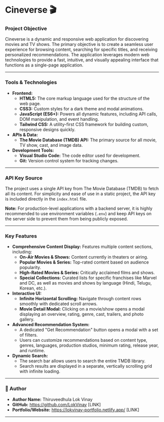 # Cineverse 🎬

### Project Objective

Cineverse is a dynamic and responsive web application for discovering movies and TV shows. The primary objective is to create a seamless user experience for browsing content, searching for specific titles, and receiving personalized recommendations. The application leverages modern web technologies to provide a fast, intuitive, and visually appealing interface that functions as a single-page application.

---

### Tools & Technologies

-   **Frontend:**
    -   **HTML5:** The core markup language used for the structure of the web page.
    -   **CSS3:** Custom styles for a dark theme and modal animations.
    -   **JavaScript (ES6+):** Powers all dynamic features, including API calls, DOM manipulation, and event handling.
    -   **Tailwind CSS:** A utility-first CSS framework for building custom, responsive designs quickly.
-   **APIs & Data:**
    -   **The Movie Database (TMDB) API:** The primary source for all movie, TV show, cast, and image data.
-   **Development Tools:**
    -   **Visual Studio Code:** The code editor used for development.
    -   **Git:** Version control system for tracking changes.

---

### API Key Source

The project uses a single API key from The Movie Database (TMDB) to fetch all its content. For simplicity and ease of use in a static project, the API key is included directly in the `index.html` file.

**Note:** For production-level applications with a backend server, it is highly recommended to use environment variables (`.env`) and keep API keys on the server side to prevent them from being publicly exposed.

---

### Key Features

-   **Comprehensive Content Display:** Features multiple content sections, including:
    -   **On-Air Movies & Shows:** Content currently in theaters or airing.
    -   **Popular Movies & Series:** Top-rated content based on audience popularity.
    -   **High-Rated Movies & Series:** Critically acclaimed films and shows.
    -   **Special Collections:** Curated lists for specific franchises like Marvel and DC, as well as movies and shows by language (Hindi, Telugu, Korean, etc.).
-   **Interactive UI:**
    -   **Infinite Horizontal Scrolling:** Navigate through content rows smoothly with dedicated scroll arrows.
    -   **Movie Detail Modal:** Clicking on a movie/show opens a modal displaying an overview, rating, genre, cast, trailers, and photo gallery.
-   **Advanced Recommendation System:**
    -   A dedicated "Get Recommendation" button opens a modal with a set of filters.
    -   Users can customize recommendations based on content type, genres, languages, production studios, minimum rating, release year, and runtime.
-   **Dynamic Search:**
    -   The search bar allows users to search the entire TMDB library.
    -   Search results are displayed in a separate, vertically scrolling grid with infinite loading.

---

### 👤 Author

-   **Author Name:** Thiruveedhula Lok Vinay
-   **GitHub:** https://github.com/LokVinay [LINK]
-   **Portfolio/Website:** https://lokvinay-portfolio.netlify.app/ [LINK]

---

